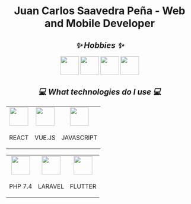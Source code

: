 <h1 align="center"> Juan Carlos Saavedra Peña - Web and Mobile Developer </h1>

<h2 align="center"><i> ✨ Hobbies ✨ </i></h2>

<div align="center"> <picture>
  <img alt="" src="https://cdn-icons-png.flaticon.com/512/528/528111.png" width:"50" height="50">
</picture>
<picture>
  <img alt="" src="https://user-images.githubusercontent.com/38329703/173719477-942c4a9d-8dd7-4afd-99c7-2ebfbebd758d.png" width:"50" height="50">
</picture>
<picture>
  <img alt="" src="https://cdn-icons-png.flaticon.com/512/3163/3163478.png" width:"50" height="50">
</picture>
<picture>
  <img alt="" src="https://cdn-icons.flaticon.com/png/512/1881/premium/1881121.png?token=exp=1655258925~hmac=0f1b04e522fb0afa2480b54233a686fe" width:"50" height="50">
</picture> </div>

<h2 align="center"><i> 💻 What technologies do I use 💻 </i> </h2>
<table align="center"> 
  <tr align="center">
    <td>
      <img alt="" src="https://www.tecalux.com/images/items/software/reactjs.png" width:"50" height="50">
    </td>
    <td>
      <img alt="" src="https://vuejs.org//images/logo.png" width:"50" height="50">
    </td>
    <td>
      <img alt="" src="https://cdn-icons-png.flaticon.com/512/919/919828.png" width:"50" height="50">
    </td>
  </tr>
  <tr align="center">
    <td>
      <p align="center">REACT</p></div>
    </td>
    <td>
      <p align="center">VUE.JS</p></div>
    </td>
    <td>
      <p align="center">JAVASCRIPT</p></div>
    </td>
   </tr>
</table>
<table align="center"> 
  <tr align="center">
    <td>
      <img alt="" src="https://cdn-icons-png.flaticon.com/512/919/919830.png" width:"50" height="50">
    </td>
    <td>
      <img alt="" src="https://upload.wikimedia.org/wikipedia/commons/thumb/9/9a/Laravel.svg/1200px-Laravel.svg.png" width:"50" height="50">
    </td>
    <td>
      <img alt="" src="https://cdn.icon-icons.com/icons2/2107/PNG/512/file_type_flutter_icon_130599.png" width:"50" height="50">
    </td>
  </tr>
  <tr align="center">
    <td>
      <p align="center">PHP 7.4</p></div>
    </td>
    <td>
      <p align="center">LARAVEL</p></div>
    </td>
    <td>
      <p align="center">FLUTTER</p></div>
    </td>
   </tr>
</table>


<!--
**jucsp/jucsp** is a ✨ _special_ ✨ repository because its `README.md` (this file) appears on your GitHub profile.

Here are some ideas to get you started:

- 🔭 I’m currently working on ...
- 🌱 I’m currently learning ...
- 👯 I’m looking to collaborate on ...
- 🤔 I’m looking for help with ...
- 💬 Ask me about ...
- 📫 How to reach me: ...
- 😄 Pronouns: ...
- ⚡ Fun fact: ...
-->
